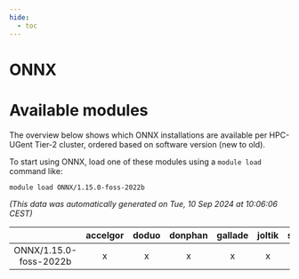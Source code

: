 ```yaml
---
hide:
  - toc
---
```


ONNX
====

# Available modules


The overview below shows which ONNX installations are available per HPC-UGent Tier-2 cluster, ordered based on software version (new to old).

To start using ONNX, load one of these modules using a `module load` command like:

```shell
module load ONNX/1.15.0-foss-2022b
```

*(This data was automatically generated on Tue, 10 Sep 2024 at 10:06:06 CEST)*  

| |accelgor|doduo|donphan|gallade|joltik|shinx|skitty|
| :---: | :---: | :---: | :---: | :---: | :---: | :---: | :---: |
|ONNX/1.15.0-foss-2022b|x|x|x|x|x|-|x|

